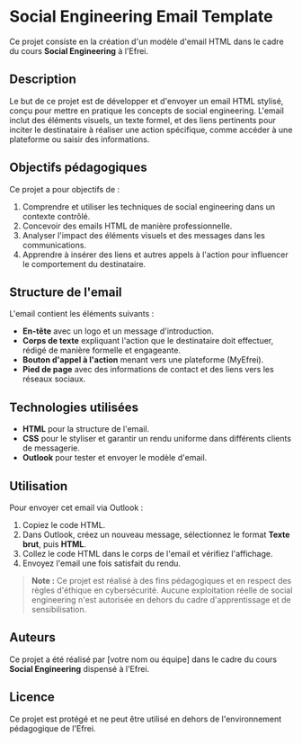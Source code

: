 # Social Engineering Email Template

Ce projet consiste en la création d'un modèle d'email HTML dans le cadre du cours **Social Engineering** à l'Efrei.

## Description

Le but de ce projet est de développer et d'envoyer un email HTML stylisé, conçu pour mettre en pratique les concepts de social engineering. L'email inclut des éléments visuels, un texte formel, et des liens pertinents pour inciter le destinataire à réaliser une action spécifique, comme accéder à une plateforme ou saisir des informations.

## Objectifs pédagogiques

Ce projet a pour objectifs de :

1. Comprendre et utiliser les techniques de social engineering dans un contexte contrôlé.
2. Concevoir des emails HTML de manière professionnelle.
3. Analyser l'impact des éléments visuels et des messages dans les communications.
4. Apprendre à insérer des liens et autres appels à l'action pour influencer le comportement du destinataire.

## Structure de l'email

L'email contient les éléments suivants :
- **En-tête** avec un logo et un message d'introduction.
- **Corps de texte** expliquant l'action que le destinataire doit effectuer, rédigé de manière formelle et engageante.
- **Bouton d'appel à l'action** menant vers une plateforme (MyEfrei).
- **Pied de page** avec des informations de contact et des liens vers les réseaux sociaux.

## Technologies utilisées

- **HTML** pour la structure de l'email.
- **CSS** pour le styliser et garantir un rendu uniforme dans différents clients de messagerie.
- **Outlook** pour tester et envoyer le modèle d'email.

## Utilisation

Pour envoyer cet email via Outlook :

1. Copiez le code HTML.
2. Dans Outlook, créez un nouveau message, sélectionnez le format **Texte brut**, puis **HTML**.
3. Collez le code HTML dans le corps de l'email et vérifiez l'affichage.
4. Envoyez l'email une fois satisfait du rendu.

> **Note :** Ce projet est réalisé à des fins pédagogiques et en respect des règles d'éthique en cybersécurité. Aucune exploitation réelle de social engineering n'est autorisée en dehors du cadre d'apprentissage et de sensibilisation.

## Auteurs

Ce projet a été réalisé par [votre nom ou équipe] dans le cadre du cours **Social Engineering** dispensé à l'Efrei.

## Licence

Ce projet est protégé et ne peut être utilisé en dehors de l'environnement pédagogique de l'Efrei.

